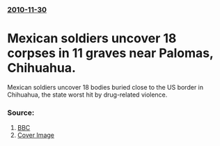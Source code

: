 ### [2010-11-30](/news/2010/11/30/index.md)

# Mexican soldiers uncover 18 corpses in 11 graves near Palomas, Chihuahua. 

Mexican soldiers uncover 18 bodies buried close to the US border in Chihuahua, the state worst hit by drug-related violence.


### Source:

1. [BBC](http://www.bbc.co.uk/news/world-latin-america-11870011)
1. [Cover Image](http://www.bbc.co.uk/news/special/2015/newsspec_10857/bbc_news_logo.png?cb=1)
